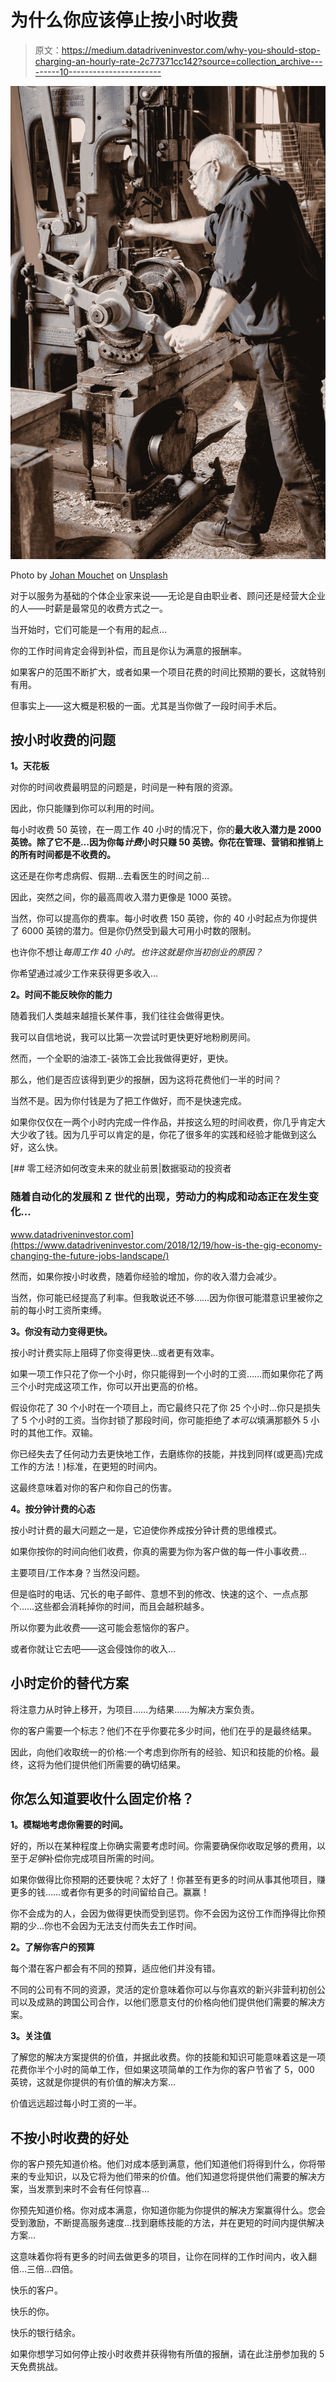 # 为什么你应该停止按小时收费

> 原文：<https://medium.datadriveninvestor.com/why-you-should-stop-charging-an-hourly-rate-2c77371cc142?source=collection_archive---------10----------------------->

![](img/17e48f99968bd8ef6c49127ae6904d41.png)

Photo by [Johan Mouchet](https://unsplash.com/@johanmouchet?utm_source=medium&utm_medium=referral) on [Unsplash](https://unsplash.com?utm_source=medium&utm_medium=referral)

对于以服务为基础的个体企业家来说——无论是自由职业者、顾问还是经营大企业的人——时薪是最常见的收费方式之一。

当开始时，它们可能是一个有用的起点…

你的工作时间肯定会得到补偿，而且是你认为满意的报酬率。

如果客户的范围不断扩大，或者如果一个项目花费的时间比预期的要长，这就特别有用。

但事实上——这大概是积极的一面。尤其是当你做了一段时间手术后。

## **按小时收费的问题**

**1。天花板**

对你的时间收费最明显的问题是，时间是一种有限的资源。

因此，你只能赚到你可以利用的时间。

每小时收费 50 英镑，在一周工作 40 小时的情况下，你的**最大收入潜力是 2000 英镑。除了它不是…因为你每*计费*小时只赚 50 英镑。你花在管理、营销和推销上的所有时间都是不收费的。**

这还是在你考虑病假、假期…去看医生的时间之前…

因此，突然之间，你的最高周收入潜力更像是 1000 英镑。

当然，你可以提高你的费率。每小时收费 150 英镑，你的 40 小时起点为你提供了 6000 英镑的潜力。但是你仍然受到最大可用小时数的限制。

也许你不想让*每周工作 40 小时。也许这就是你当初创业的原因？*

你希望通过减少工作来获得更多收入…

**2。时间不能反映你的能力**

随着我们人类越来越擅长某件事，我们往往会做得更快。

我可以自信地说，我可以比第一次尝试时更快更好地粉刷房间。

然而，一个全职的油漆工-装饰工会比我做得更好，更快。

那么，他们是否应该得到更少的报酬，因为这将花费他们一半的时间？

当然不是。因为你付钱是为了把工作做好，而不是快速完成。

如果你仅仅在一两个小时内完成一件作品，并按这么短的时间收费，你几乎肯定大大少收了钱。因为几乎可以肯定的是，你花了很多年的实践和经验才能做到这么好，这么快。

[](https://www.datadriveninvestor.com/2018/12/19/how-is-the-gig-economy-changing-the-future-jobs-landscape/) [## 零工经济如何改变未来的就业前景|数据驱动的投资者

### 随着自动化的发展和 Z 世代的出现，劳动力的构成和动态正在发生变化…

www.datadriveninvestor.com](https://www.datadriveninvestor.com/2018/12/19/how-is-the-gig-economy-changing-the-future-jobs-landscape/) 

然而，如果你按小时收费，随着你经验的增加，你的收入潜力会减少。

当然，你可能已经提高了利率。但我敢说还不够……因为你很可能潜意识里被你之前的每小时工资所束缚。

**3。你没有动力变得更快。**

按小时计费实际上阻碍了你变得更快…或者更有效率。

如果一项工作只花了你一个小时，你只能得到一个小时的工资……而如果你花了两三个小时完成这项工作，你可以开出更高的价格。

假设你花了 30 个小时在一个项目上，而它最终只花了你 25 个小时…你只是损失了 5 个小时的工资。当你封锁了那段时间，你可能拒绝了*本可以*填满那额外 5 小时的其他工作。双输。

你已经失去了任何动力去更快地工作，去磨练你的技能，并找到同样(或更高)完成工作的方法！)标准，在更短的时间内。

这最终意味着对你的客户和你自己的伤害。

**4。按分钟计费的心态**

按小时计费的最大问题之一是，它迫使你养成按分钟计费的思维模式。

如果你按你的时间向他们收费，你真的需要为你为客户做的每一件小事收费…

主要项目/工作本身？当然没问题。

但是临时的电话、冗长的电子邮件、意想不到的修改、快速的这个、一点点那个……这些都会消耗掉你的时间，而且会越积越多。

所以你要为此收费——这可能会惹恼你的客户。

或者你就让它去吧——这会侵蚀你的收入…

## **小时定价的替代方案**

将注意力从时钟上移开，为项目……为结果……为解决方案负责。

你的客户需要一个标志？他们不在乎你要花多少时间，他们在乎的是最终结果。

因此，向他们收取统一的价格:一个考虑到你所有的经验、知识和技能的价格。最终，这将为他们提供他们所需要的确切结果。

## **你怎么知道要收什么固定价格？**

**1。模糊地考虑你需要的时间。**

好的，所以在某种程度上你确实需要考虑时间。你需要确保你收取足够的费用，以至于*足够*补偿你完成项目所需的时间。

如果你做得比你预期的还要快呢？太好了！你甚至有更多的时间从事其他项目，赚更多的钱……或者你有更多的时间留给自己。赢赢！

你不会成为的人，会因为做得更快而受到惩罚。你不会因为这份工作而挣得比你预期的少…你也不会因为无法支付而失去工作时间。

**2。了解你客户的预算**

每个潜在客户都会有不同的预算，适应他们并没有错。

不同的公司有不同的资源，灵活的定价意味着你可以与你喜欢的新兴非营利初创公司以及成熟的跨国公司合作，以他们愿意支付的价格向他们提供他们需要的解决方案。

**3。关注值**

了解您的解决方案提供的价值，并据此收费。你的技能和知识可能意味着这是一项花费你半个小时的简单工作，但如果这项简单的工作为你的客户节省了 5，000 英镑，这就是你提供的有价值的解决方案…

价值远远超过每小时工资的一半。

## **不按小时收费的好处**

你的客户预先知道价格。他们对成本感到满意，他们知道他们将得到什么，你将带来的专业知识，以及它将为他们带来的价值。他们知道您将提供他们需要的解决方案，当发票到来时不会有任何惊喜…

你预先知道价格。你对成本满意，你知道你能为你提供的解决方案赢得什么。您会受到激励，不断提高服务速度…找到磨练技能的方法，并在更短的时间内提供解决方案…

这意味着你将有更多的时间去做更多的项目，让你在同样的工作时间内，收入翻倍…三倍…四倍。

快乐的客户。

快乐的你。

快乐的银行结余。

如果你想学习如何停止按小时收费并获得物有所值的报酬，请在此注册参加我的 5 天免费挑战。